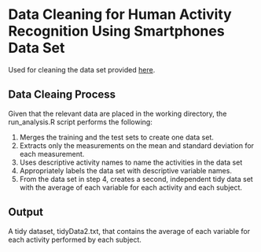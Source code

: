 # Data Cleaning for Human Activity Recognition Using Smartphones Data Set
Used for cleaning the data set provided [here](http://archive.ics.uci.edu/ml/datasets/Human+Activity+Recognition+Using+Smartphones).

## Data Cleaing Process
Given that the relevant data are placed in the working directory, the run_analysis.R script performs the following:
1.  Merges the training and the test sets to create one data set.
2.  Extracts only the measurements on the mean and standard deviation for each measurement. 
3.  Uses descriptive activity names to name the activities in the data set
4.  Appropriately labels the data set with descriptive variable names. 
5.  From the data set in step 4, creates a second, independent tidy data set with the average of each variable for each activity and each subject.

## Output
A tidy dataset, tidyData2.txt, that contains the average of each variable for each activity performed by each subject.
